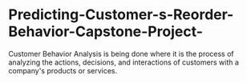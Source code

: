 # Predicting-Customer-s-Reorder-Behavior-Capstone-Project-
Customer Behavior Analysis is being done where it is the process of analyzing the actions, decisions, and interactions of customers with a company's products or services. 
